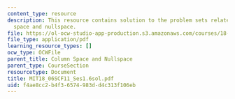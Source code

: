 ```yaml
---
content_type: resource
description: This resource contains solution to the problem sets related to column
  space and nullspace.
file: https://ol-ocw-studio-app-production.s3.amazonaws.com/courses/18-06sc-linear-algebra-fall-2011/f4ae8cc2b4f36574983dd4c313f106eb_MIT18_06SCF11_Ses1.6sol.pdf
file_type: application/pdf
learning_resource_types: []
ocw_type: OCWFile
parent_title: Column Space and Nullspace
parent_type: CourseSection
resourcetype: Document
title: MIT18_06SCF11_Ses1.6sol.pdf
uid: f4ae8cc2-b4f3-6574-983d-d4c313f106eb
---
```

